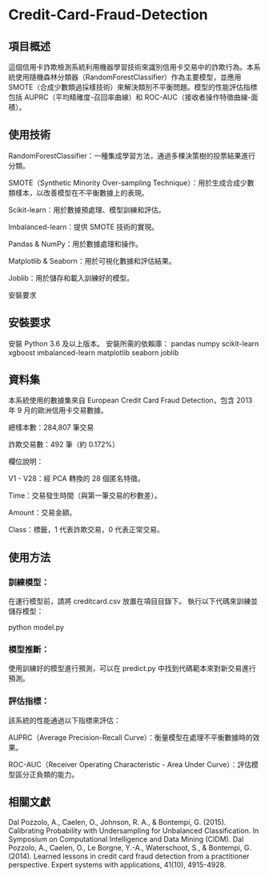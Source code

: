 # Credit-Card-Fraud-Detection
## 項目概述

這個信用卡詐欺檢測系統利用機器學習技術來識別信用卡交易中的詐欺行為。本系統使用隨機森林分類器（RandomForestClassifier）作為主要模型，並應用 SMOTE（合成少數類過採樣技術）來解決類別不平衡問題。模型的性能評估指標包括 AUPRC（平均精確度-召回率曲線）和 ROC-AUC（接收者操作特徵曲線-面積）。

## 使用技術
RandomForestClassifier：一種集成學習方法，通過多棵決策樹的投票結果進行分類。

SMOTE（Synthetic Minority Over-sampling Technique）：用於生成合成少數類樣本，以改善模型在不平衡數據上的表現。

Scikit-learn：用於數據預處理、模型訓練和評估。

Imbalanced-learn：提供 SMOTE 技術的實現。

Pandas & NumPy：用於數據處理和操作。

Matplotlib & Seaborn：用於可視化數據和評估結果。

Joblib：用於儲存和載入訓練好的模型。

安裝要求

## 安裝要求
安裝 Python 3.6 及以上版本。
安裝所需的依賴庫：
pandas numpy scikit-learn xgboost imbalanced-learn matplotlib seaborn joblib

## 資料集
本系統使用的數據集來自 European Credit Card Fraud Detection，包含 2013 年 9 月的歐洲信用卡交易數據。

總樣本數：284,807 筆交易

詐欺交易數：492 筆（約 0.172%）

欄位說明：

V1 - V28：經 PCA 轉換的 28 個匿名特徵。

Time：交易發生時間（與第一筆交易的秒數差）。

Amount：交易金額。

Class：標籤，1 代表詐欺交易，0 代表正常交易。

## 使用方法

### 訓練模型：
在運行模型前，請將 creditcard.csv 放置在項目目錄下。
執行以下代碼來訓練並儲存模型：

python model.py
### 模型推斷：

使用訓練好的模型進行預測，可以在 predict.py 中找到代碼範本來對新交易進行預測。
### 評估指標：

該系統的性能通過以下指標來評估：

AUPRC（Average Precision-Recall Curve）：衡量模型在處理不平衡數據時的效果。

ROC-AUC（Receiver Operating Characteristic - Area Under Curve）：評估模型區分正負類的能力。
## 相關文獻
Dal Pozzolo, A., Caelen, O., Johnson, R. A., & Bontempi, G. (2015). Calibrating Probability with Undersampling for Unbalanced Classification. In Symposium on Computational Intelligence and Data Mining (CIDM).
Dal Pozzolo, A., Caelen, O., Le Borgne, Y.-A., Waterschoot, S., & Bontempi, G. (2014). Learned lessons in credit card fraud detection from a practitioner perspective. Expert systems with applications, 41(10), 4915-4928.
